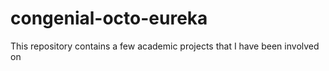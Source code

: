 # congenial-octo-eureka
This repository contains a few academic projects that I have been involved on 
